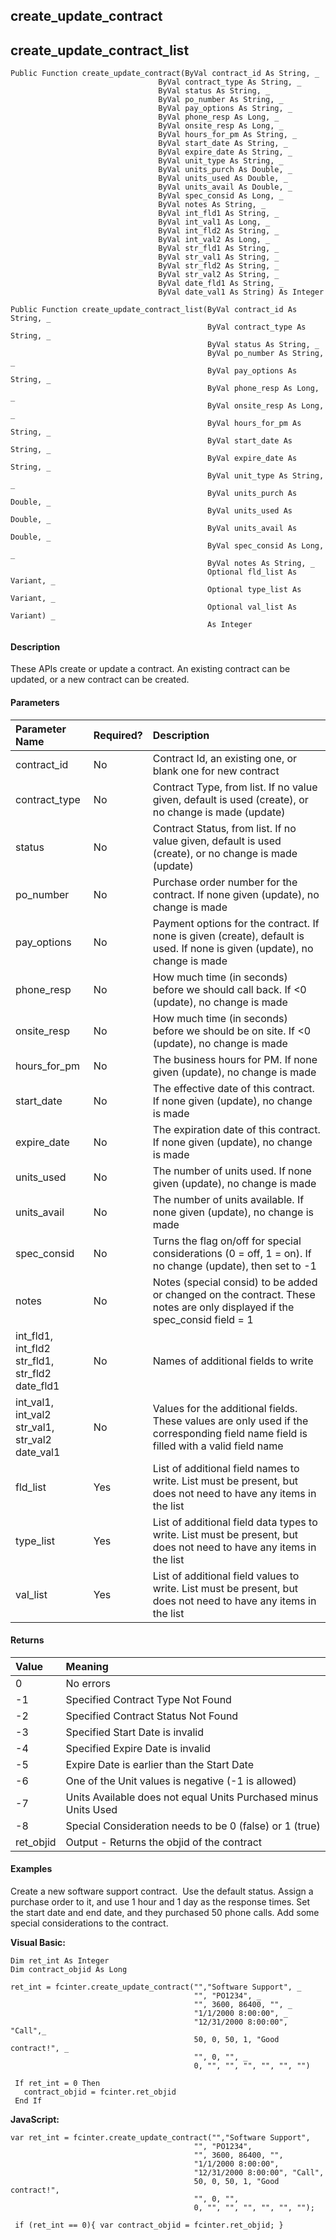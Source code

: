 create_update_contract
------------------------

create_update_contract_list
-----------------------------

```
Public Function create_update_contract(ByVal contract_id As String, _
                                 ByVal contract_type As String, _
                                 ByVal status As String, _
                                 ByVal po_number As String, _
                                 ByVal pay_options As String, _
                                 ByVal phone_resp As Long, _
                                 ByVal onsite_resp As Long, _
                                 ByVal hours_for_pm As String, _
                                 ByVal start_date As String, _
                                 ByVal expire_date As String, _
                                 ByVal unit_type As String, _
                                 ByVal units_purch As Double, _
                                 ByVal units_used As Double, _
                                 ByVal units_avail As Double, _
                                 ByVal spec_consid As Long, _
                                 ByVal notes As String, _
                                 ByVal int_fld1 As String, _
                                 ByVal int_val1 As Long, _
                                 ByVal int_fld2 As String, _
                                 ByVal int_val2 As Long, _
                                 ByVal str_fld1 As String, _
                                 ByVal str_val1 As String, _
                                 ByVal str_fld2 As String, _
                                 ByVal str_val2 As String, _
                                 ByVal date_fld1 As String, _
                                 ByVal date_val1 As String) As Integer
```

```
Public Function create_update_contract_list(ByVal contract_id As String, _
                                            ByVal contract_type As String, _
                                            ByVal status As String, _
                                            ByVal po_number As String, _
                                            ByVal pay_options As String, _
                                            ByVal phone_resp As Long, _
                                            ByVal onsite_resp As Long, _
                                            ByVal hours_for_pm As String, _
                                            ByVal start_date As String, _
                                            ByVal expire_date As String, _
                                            ByVal unit_type As String, _
                                            ByVal units_purch As Double, _
                                            ByVal units_used As Double, _
                                            ByVal units_avail As Double, _
                                            ByVal spec_consid As Long, _
                                            ByVal notes As String, _
                                            Optional fld_list As Variant, _
                                            Optional type_list As Variant, _
                                            Optional val_list As Variant) _
                                            As Integer
```

#### Description

These APIs create or update a contract. An existing contract can be updated, or a new contract can be created.

#### Parameters

| Parameter Name | Required? | Description |
|:--- |:--- |:--- |
| contract_id | No | Contract Id, an existing one, or blank one for new contract |
| contract_type | No | Contract Type, from list. If no value given, default is used (create), or no change is made (update) |
| status | No | Contract Status, from list. If no value given, default is used (create), or no change is made (update) |
| po_number | No | Purchase order number for the contract. If none given (update), no change is made |
| pay_options | No | Payment options for the contract. If none is given (create), default is used. If none is given (update), no change is made |
| phone_resp | No | How much time (in seconds) before we should call back. If <0 (update), no change is made |
| onsite_resp | No | How much time (in seconds) before we should be on site. If <0 (update), no change is made |
| hours_for_pm | No | The business hours for PM. If none given (update), no change is made |
| start_date | No | The effective date of this contract. If none given (update), no change is made |
| expire_date | No | The expiration date of this contract. If none given (update), no change is made |
| units_used | No | The number of units used. If none given (update), no change is made |
| units_avail | No | The number of units available. If none given (update), no change is made |
| spec_consid | No | Turns the flag on/off for special considerations (0 = off, 1 = on). If no change (update), then set to -1 |
| notes | No | Notes (special consid) to be added or changed on the contract. These notes are only displayed if the spec_consid field = 1 |
| int_fld1, int_fld2<br>str_fld1, str_fld2<br>date_fld1 | No | Names of additional fields to write |
| int_val1, int_val2<br>str_val1, str_val2<br>date_val1 | No | Values for the additional fields. These values are only used if the corresponding field name field is filled with a valid field name |
| fld_list | Yes | List of additional field names to write. List must be present, but does not need to have any items in the list |
| type_list | Yes | List of additional field data types to write. List must be present, but does not need to have any items in the list |
| val_list | Yes | List of additional field values to write. List must be present, but does not need to have any items in the list |

#### Returns

| Value | Meaning |
|:--- |:--- |
| 0 | No errors |
| -1 | Specified Contract Type Not Found |
| -2 | Specified Contract Status Not Found |
| -3 | Specified Start Date is invalid |
| -4 | Specified Expire Date is invalid |
| -5 | Expire Date is earlier than the Start Date |
| -6 | One of the Unit values is negative (-1 is allowed) |
| -7 | Units Available does not equal Units Purchased minus Units Used |
| -8 | Special Consideration needs to be 0 (false) or 1 (true) |
| ret_objid | Output - Returns the objid of the contract |

#### Examples

Create a new software support contract.  Use the default status. Assign a purchase order to it, and use 1 hour and 1 day as the response times. Set the start date and end date, and they purchased 50 phone calls. Add some special considerations to the contract.

**Visual Basic:**
```
Dim ret_int As Integer
Dim contract_objid As Long

ret_int = fcinter.create_update_contract("","Software Support", _
                                         "", "PO1234", _
                                         "", 3600, 86400, "", _
                                         "1/1/2000 8:00:00", _
                                         "12/31/2000 8:00:00", "Call",_
                                         50, 0, 50, 1, "Good contract!", _
                                         "", 0, "", _
                                         0, "", "", "", "", "", "")

 If ret_int = 0 Then
   contract_objid = fcinter.ret_objid
 End If
```

**JavaScript:**
```
var ret_int = fcinter.create_update_contract("","Software Support",
                                         "", "PO1234",
                                         "", 3600, 86400, "",
                                         "1/1/2000 8:00:00",
                                         "12/31/2000 8:00:00", "Call",
                                         50, 0, 50, 1, "Good contract!",
                                         "", 0, "",
                                         0, "", "", "", "", "", "");

 if (ret_int == 0){ var contract_objid = fcinter.ret_objid; }
```